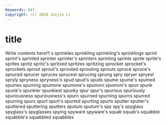 ```yaml
---
Keywords: 847
Copyright: (C) 2020 Junjie Li
---
```


# title

Write contents here!!!
s 
sprinkles
sprinkling 
sprinkling's 
sprinklings 
sprint 
sprint's 
sprinted 
sprinter 
sprinter's 
sprinters 
sprinting
sprints 
sprite 
sprite's 
sprites 
spritz 
spritz's 
spritzed 
spritzes 
spritzing 
sprocket
sprocket's 
sprockets 
sprout 
sprout's 
sprouted 
sprouting 
sprouts 
spruce 
spruce's 
spruced
sprucer 
spruces 
sprucest 
sprucing 
sprung 
spry 
spryer 
spryest 
spryly 
spryness
spryness's 
spud 
spud's 
spuds 
spume 
spume's 
spumed 
spumes 
spuming 
spumone
spumone's 
spumoni 
spumoni's 
spun 
spunk 
spunk's 
spunkier 
spunkiest 
spunky 
spur
spur's 
spurious 
spuriously 
spuriousness 
spuriousness's 
spurn 
spurned 
spurning 
spurns 
spurred
spurring 
spurs 
spurt 
spurt's 
spurted 
spurting 
spurts 
sputter 
sputter's 
sputtered
sputtering 
sputters 
sputum 
sputum's 
spy 
spy's 
spyglass 
spyglass's 
spyglasses 
spying
spyware 
spyware's 
squab 
squab's 
squabble 
squabble's 
squabbled 
squabbles 
